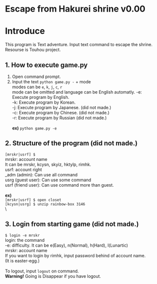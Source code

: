 # Escape from Hakurei shrine v0.00

# Introduce
 This program is Text adventure.
 Input text command to escape the shrine.
 Resourse is Touhou project.

## 1. How to execute game.py
 1. Open command prompt.
 2. Input the text ``python game.py -`` + mode\
 modes can be ``e``, ``k``, ``j``, ``c``, ``r`` \
 mode can be omitted and language can be English automatly.
 -e: Execute program by English.\
 -k: Execute program by Korean.\
 -j: Execute program by Japanese. (did not made.)\
 -c: Execute program by Chinese. (did not made.)\
 -r: Execute program by Russian (did not made.)\
 \
 **ex)** ``python game.py -e``

## 2. Structure of the program (did not made.)
 ``[mrskr|usrf] $ ``\
 mrskr: account name\
   It can be mrskr, kcysn, skyiz, hktylp, rimhk.\
 usrf: account right\
   \_adm (admin): Can use all command\
   usrg (guest user): Can use some command\
   usrf (friend user): Can use command more than guest.\
 \
 **ex)**\
 ``[mrskr|usrf] $ open closet``\
 ``[kcysn|usrg] $ unzip rainbow-box 3146``\
 \
## 3. Login from starting game (did not made.)
 ``$ login -e mrskr``\
 login: the command\
 -e: difficulty. It can be e(Easy), n(Normal), h(Hard), l(Lunartic)\
 mrskr: account name\
 If you want to login by rimhk, input password behind of account name.\
 (It is easter-egg.)\
 \
 To logout, input ``logout`` on command.\
 **Warning!** Going is Disappear if you have logout.
